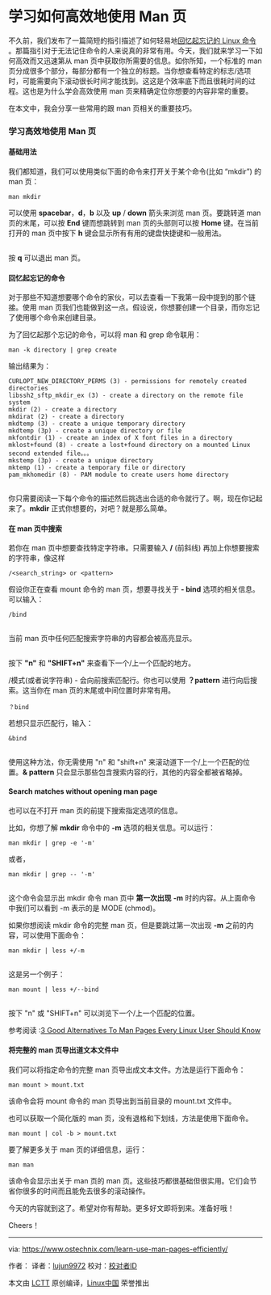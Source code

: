 学习如何高效地使用 Man 页
======
不久前，我们发布了一篇简短的指引描述了如何轻易地[回忆起忘记的 Linux 命令 ][1]。那篇指引对于无法记住命令的人来说真的非常有用。今天，我们就来学习一下如何高效而又迅速第从 man 页中获取你所需要的信息。如你所知，一个标准的 man 页分成很多个部分，每部分都有一个独立的标题。当你想查看特定的标志/选项时，可能需要向下滚动很长时间才能找到。这这是个效率底下而且很耗时间的过程。这也是为什么学会高效使用 man 页来精确定位你想要的内容非常的重要。

在本文中，我会分享一些常用的跟 man 页相关的重要技巧。

### 学习高效地使用 Man 页

#### 基础用法

我们都知道，我们可以使用类似下面的命令来打开关于某个命令(比如 “mkdir”) 的 man 页：
```
man mkdir
```

可以使用 **spacebar**，**d**，**b** 以及 **up** / **down** 箭头来浏览 man 页。要跳转道 man 页的末尾，可以按 **End** 键而想跳转到 man 页的头部则可以按 **Home** 键。在当前打开的 man 页中按下 **h** 键会显示所有有用的键盘快捷键和一般用法。

[![][2]][3]

按 **q** 可以退出 man 页。

#### 回忆起忘记的命令

对于那些不知道想要哪个命令的家伙，可以去查看一下我第一段中提到的那个链接。使用 man 页我们也能做到这一点。假设说，你想要创建一个目录，而你忘记了使用哪个命令来创建目录。

为了回忆起那个忘记的命令，可以将 man 和 grep 命令联用：
```
man -k directory | grep create
```

输出结果为：
```
CURLOPT_NEW_DIRECTORY_PERMS (3) - permissions for remotely created directories
libssh2_sftp_mkdir_ex (3) - create a directory on the remote file system
mkdir (2) - create a directory
mkdirat (2) - create a directory
mkdtemp (3) - create a unique temporary directory
mkdtemp (3p) - create a unique directory or file
mkfontdir (1) - create an index of X font files in a directory
mklost+found (8) - create a lost+found directory on a mounted Linux second extended file。。。
mkstemp (3p) - create a unique directory
mktemp (1) - create a temporary file or directory
pam_mkhomedir (8) - PAM module to create users home directory
```

[![][2]][4]

你只需要阅读一下每个命令的描述然后挑选出合适的命令就行了。啊，现在你记起来了。**mkdir** 正式你想要的，对吧？就是那么简单。

#### 在 man 页中搜索

若你在 man 页中想要查找特定字符串。只需要输入 **/** (前斜线) 再加上你想要搜索的字符串，像这样
```
/<search_string> or <pattern>
```

假设你正在查看 mount 命令的 man 页，想要寻找关于 **- bind** 选项的相关信息。可以输入：
```
/bind
```

[![][2]][5]

当前 man 页中任何匹配搜索字符串的内容都会被高亮显示。

[![][2]][6]

按下 **"n"** 和 **"SHIFT+n"** 来查看下一个/上一个匹配的地方。

/模式(或者说字符串) - 会向前搜索匹配行。你也可以使用 **？pattern** 进行向后搜索。这当你在 man 页的末尾或中间位置时非常有用。
```
？bind
```

若想只显示匹配行，输入：
```
&bind
```

[![][2]][7]

使用这种方法，你无需使用 "n" 和 "shift+n" 来滚动道下一个/上一个匹配的位置。**& pattern** 只会显示那些包含搜索内容的行，其他的内容全都被省略掉。

#### Search matches without opening man page

也可以在不打开 man 页的前提下搜索指定选项的信息。

比如，你想了解 **mkdir** 命令中的 **-m** 选项的相关信息。可以运行：
```
man mkdir | grep -e '-m'
```

或者，
```
man mkdir | grep -- '-m'
```

[![][2]][8]

这个命令会显示出 mkdir 命令 man 页中 **第一次出现** **-m** 时的内容。从上面命令中我们可以看到 -m 表示的是 MODE (chmod)。

如果你想阅读 mkdir 命令的完整 man 页，但是要跳过第一次出现 **-m** 之前的内容，可以使用下面命令：
```
man mkdir | less +/-m
```

[![][2]][9]

这是另一个例子：
```
man mount | less +/--bind
```

[![][2]][10]

按下 "n" 或 "SHIFT+n" 可以浏览下一个/上一个匹配的位置。

参考阅读 :[3 Good Alternatives To Man Pages Every Linux User Should Know][11]

#### 将完整的 man 页导出道文本文件中

我们可以将指定命令的完整 man 页导出成文本文件。方法是运行下面命令：
```
man mount > mount.txt
```

该命令会将 mount 命令的 man 页导出到当前目录的 mount.txt 文件中。

也可以获取一个简化版的 man 页，没有退格和下划线，方法是使用下面命令。
```
man mount | col -b > mount.txt
```

要了解更多关于 man 页的详细信息，运行：
```
man man
```

该命令会显示出关于 man 页的 man 页。这些技巧都很基础但很实用。它们会节省你很多的时间而且能免去很多的滚动操作。

今天的内容就到这了。希望对你有帮助。更多好文即将到来。准备好哦！

Cheers！



--------------------------------------------------------------------------------

via: https://www.ostechnix.com/learn-use-man-pages-efficiently/

作者：[][a]
译者：[lujun9972](https://github.com/lujun9972)
校对：[校对者ID](https://github.com/校对者ID)

本文由 [LCTT](https://github.com/LCTT/TranslateProject) 原创编译，[Linux中国](https://linux.cn/) 荣誉推出

[a]:https://www.ostechnix.com
[1]:https://www.ostechnix.com/easily-recall-forgotten-linux-commands/
[2]:data:image/gif;base64,R0lGODlhAQABAIAAAAAAAP///yH5BAEAAAAALAAAAAABAAEAAAIBRAA7
[3]:http://www.ostechnix.com/wp-content/uploads/2017/12/man-pages-4.png ()
[4]:http://www.ostechnix.com/wp-content/uploads/2017/12/man-pages-3.png ()
[5]:http://www.ostechnix.com/wp-content/uploads/2017/12/man-pages-5.png ()
[6]:http://www.ostechnix.com/wp-content/uploads/2017/12/man-pages-6.png ()
[7]:http://www.ostechnix.com/wp-content/uploads/2017/12/man-pages-8.png ()
[8]:http://www.ostechnix.com/wp-content/uploads/2017/12/man-pages-1.png ()
[9]:http://www.ostechnix.com/wp-content/uploads/2017/12/man-pages-2-1.png ()
[10]:http://www.ostechnix.com/wp-content/uploads/2017/12/man-pages-7.png ()
[11]:https://www.ostechnix.com/3-good-alternatives-man-pages-every-linux-user-know/
